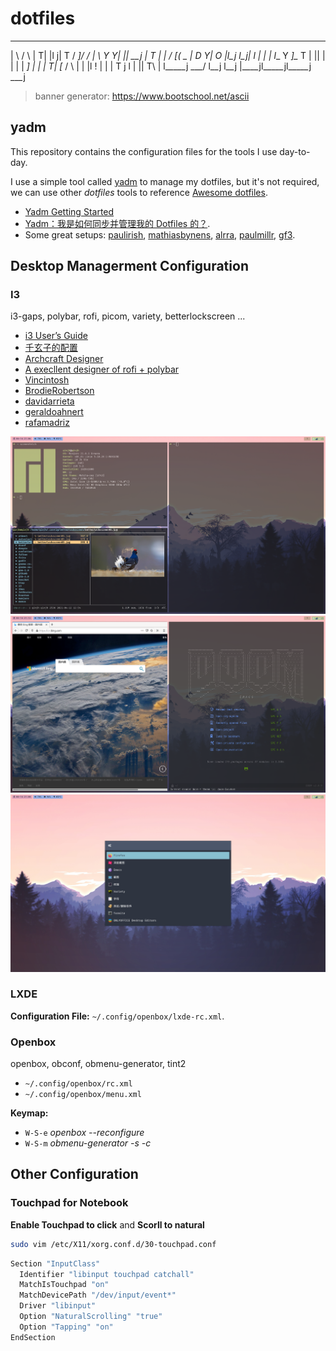 # dotfiles


 ___     ___   ______  _____  ____  _        ___  _____
|   \   /   \ |      T|     |l    j| T      /  _]/ ___/
|    \ Y     Y|      ||   __j |  T | |     /  [_(   \_
|  D  Y|  O  |l_j  l_j|  l_   |  | | l___ Y    _]\__  T
|     ||     |  |  |  |   _]  |  | |     T|   [_ /  \ |
|     |l     !  |  |  |  T    j  l |     ||     T\    |
l_____j \___/   l__j  l__j   |____jl_____jl_____j \___j


> banner generator: https://www.bootschool.net/ascii



## yadm

This repository contains the configuration files for the tools I use day-to-day.

I use a simple tool called [yadm](https://github.com/TheLocehiliosan/yadm) to manage my dotfiles, but it's not required, we can use other _dotfiles_ tools to reference [Awesome dotfiles](https://github.com/webpro/awesome-dotfiles).

- [Yadm Getting Started](https://yadm.io/docs/getting_started)
- [Yadm：我是如何同步并管理我的 Dotfiles 的？](https://blog.spencerwoo.com/2020/07/how-i-manage-my-dotfiles).
- Some great setups: [paulirish](https://github.com/paulirish/dotfiles), [mathiasbynens](https://github.com/mathiasbynens/dotfiles/), [alrra](https://github.com/alrra/dotfiles/), [paulmillr](https://github.com/paulmillr/dotfiles), [gf3](https://github.com/gf3/dotfiles).

## Desktop Managerment Configuration

### I3

i3-gaps, polybar, rofi, picom, variety, betterlockscreen ...

- [i3 User’s Guide](https://i3wm.org/docs/userguide.html)
- [千玄子的配置](https://zjuyk.gitlab.io/posts/i3wm-config/)
- [Archcraft Designer](https://github.com/adi1090x)
- [A execllent designer of rofi + polybar](https://github.com/Murzchnvok)
- [Vincintosh](https://github.com/Vincintosh/dots_sept2018)
- [BrodieRobertson](https://github.com/BrodieRobertson/dotfiles)
- [davidarrieta](https://github.com/davidarrieta/dotfiles)
- [geraldoahnert](https://github.com/geraldoahnert/wm4noobs)
- [rafamadriz](https://github.com/rafamadriz/dotfiles)

![](../.config/scripts/shotscreen01.png)
![](../.config/scripts/shotscreen02.png)
![](../.config/scripts/shotscreen03.png)

### LXDE

**Configuration File:** `~/.config/openbox/lxde-rc.xml`.

### Openbox

openbox, obconf, obmenu-generator, tint2

- `~/.config/openbox/rc.xml`
- `~/.config/openbox/menu.xml`

**Keymap:**

- `W-S-e` _openbox --reconfigure_
- `W-S-m` _obmenu-generator -s -c_

## Other Configuration

### Touchpad for Notebook

**Enable Touchpad to click** and **Scorll to natural**

```sh
sudo vim /etc/X11/xorg.conf.d/30-touchpad.conf
```

```sh
Section "InputClass"
  Identifier "libinput touchpad catchall"
  MatchIsTouchpad "on"
  MatchDevicePath "/dev/input/event*"
  Driver "libinput"
  Option "NaturalScrolling" "true"
  Option "Tapping" "on"
EndSection
```
